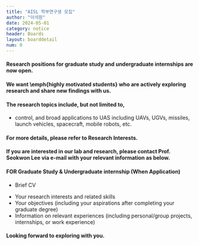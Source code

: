 ```yaml
---
title: "AISL 학부연구생 모집"
author: "이석원"
date: 2024-05-01
category: notice
header: Boards
layout: boarddetail
num: 0
---
```


#### Research positions for graduate study and undergraduate internships are now open. 

#### We want \emph{highly motivated students} who are actively exploring research and share new findings with us.
#### The research topics include, but not limited to, 
* control, and broad applications to UAS including UAVs, UGVs, missiles, launch vehicles, spacecraft, mobile robots, etc. 
#### For more details, please refer to Research Interests.
#### If you are interested in our lab and research, please contact Prof. Seokwon Lee via e-mail with your relevant information as below.
#### FOR Graduate Study & Undergraduate internship (When Application)

* Brief CV
- Your research interests and related skills
- Your objectives (including your aspirations after completing your graduate degree)
- Information on relevant experiences (including personal/group projects, internships, or work experience)

#### Looking forward to exploring with you.
